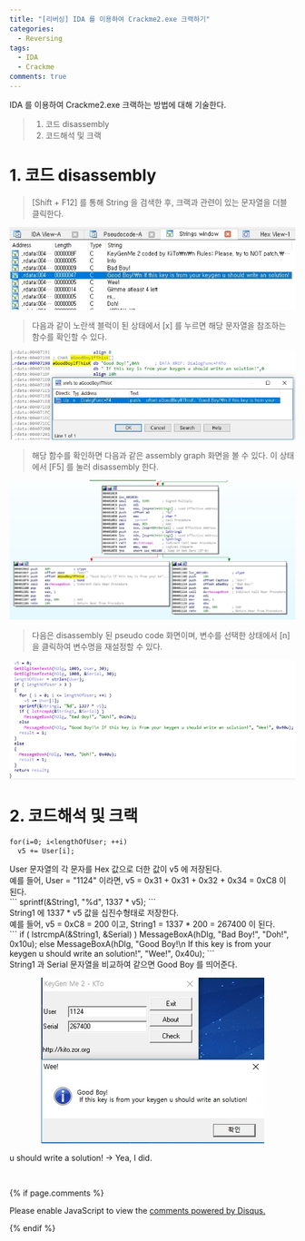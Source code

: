 ```yaml
---
title: "[리버싱] IDA 를 이용하여 Crackme2.exe 크랙하기"
categories:
  - Reversing
tags:
  - IDA
  - Crackme
comments: true
---
```


IDA 를 이용하여 Crackme2.exe 크랙하는 방법에 대해 기술한다.

> 1. 코드 disassembly
> 2. 코드해석 및 크랙

# 1. 코드 disassembly

> [Shift + F12] 를 통해 String 을 검색한 후, 크랙과 관련이 있는 문자열을 더블 클릭한다.

<center><p><img src="/assets/2019-01-28-post-IDA_CrackMe2/2-1.jpg"></p></center>

> 다음과 같이 노란색 블럭이 된 상태에서 [x] 를 누르면 해당 문자열을 참조하는 함수를 확인할 수 있다.

<center><p><img src="/assets/2019-01-28-post-IDA_CrackMe2/2-2.jpg"></p></center>

> 해당 함수를 확인하면 다음과 같은 assembly graph 화면을 볼 수 있다. 이 상태에서 [F5] 를 눌러 disassembly 한다.

<center><p><img src="/assets/2019-01-28-post-IDA_CrackMe2/2-3.jpg"></p></center>

> 다음은 disassembly 된 pseudo code 화면이며, 변수를 선택한 상태에서 [n] 을 클릭하여 변수명을 재설정할 수 있다.

<center><p><img src="/assets/2019-01-28-post-IDA_CrackMe2/2-4.jpg"></p></center>

# 2. 코드해석 및 크랙

```
for(i=0; i<lengthOfUser; ++i)
  v5 += User[i];
```
<div class="notice">
User 문자열의 각 문자를 Hex 값으로 더한 값이 v5 에 저장된다.<br>
예를 들어, User = "1124" 이라면, v5 = 0x31 + 0x31 + 0x32 + 0x34 = 0xC8 이 된다.
</div>
```
sprintf(&String1, "%d", 1337 * v5);
```
<div class="notice">
String1 에 1337 * v5 값을 십진수형태로 저장한다.<br>
예를 들어, v5 = 0xC8 = 200 이고, String1 = 1337 * 200 = 267400 이 된다.
</div>
```
if ( lstrcmpA(&String1, &Serial) )
  MessageBoxA(hDlg, "Bad Boy!", "Doh!", 0x10u);
else
  MessageBoxA(hDlg, "Good Boy!\n If this key is from your keygen u should write an solution!", "Wee!", 0x40u);
```
<div class="notice">
String1 과 Serial 문자열을 비교하여 같으면 Good Boy 를 띄어준다.
</div>

<center><p><img src="/assets/2019-01-28-post-IDA_CrackMe2/3.jpg"></p></center>

u should write a solution! -> Yea, I did.

<br>

{% if page.comments %}

<div id="disqus_thread"></div>
<script>

/**
*  RECOMMENDED CONFIGURATION VARIABLES: EDIT AND UNCOMMENT THE SECTION BELOW TO INSERT DYNAMIC VALUES FROM YOUR PLATFORM OR CMS.
*  LEARN WHY DEFINING THESE VARIABLES IS IMPORTANT: https://disqus.com/admin/universalcode/#configuration-variables*/
/*
var disqus_config = function () {
this.page.url = PAGE_URL;  // Replace PAGE_URL with your page's canonical URL variable
this.page.identifier = PAGE_IDENTIFIER; // Replace PAGE_IDENTIFIER with your page's unique identifier variable
};
*/
(function() { // DON'T EDIT BELOW THIS LINE
var d = document, s = d.createElement('script');
s.src = 'https://https-c0msherl0ck-github-io.disqus.com/embed.js';
s.setAttribute('data-timestamp', +new Date());
(d.head || d.body).appendChild(s);
})();
</script>
<noscript>Please enable JavaScript to view the <a href="https://disqus.com/?ref_noscript">comments powered by Disqus.</a></noscript>
                            
{% endif %}

